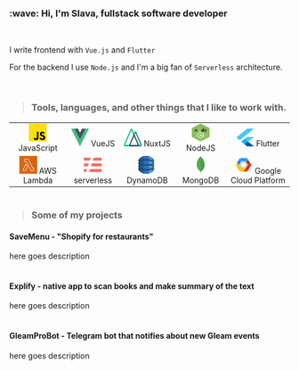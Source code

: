 <h3 align="left" id="macropower-title">:wave: Hi, I'm Slava, fullstack software developer</h3>
<br />

I write frontend with `Vue.js` and `Flutter`

For the backend I use `Node.js` and I'm a big fan of `Serverless` architecture.

<br />

>### Tools, languages, and other things that I like to work with.

<table style="margin: 0 auto;">
  <tr>
    <td style="text-align: center;"><img src="/img/js.png" alt="JavaScript icon" width="32" height="32" /> JavaScript</td>
    <td style="text-align: center;"><img src="/img/vue.png" alt="VueJS icon" width="32" height="32" /> VueJS</td>
    <td style="text-align: center;"><img src="/img/nuxt.png" alt="NuxtJS icon" width="32" height="32" /> NuxtJS</td>
    <td style="text-align: center;"><img src="/img/nodejs.jpg" alt="NodeJS icon" width="32" height="32" /> NodeJS</td>
    <td style="text-align: center;"><img src="/img/flutter.png" alt="Flutter icon" width="32" height="32" /> Flutter</td>
  </tr>
  <tr>
    <td style="text-align: center;"><img src="/img/lambda.png" alt="AWS Lambda icon" width="32" height="32" /> AWS Lambda</td>
    <td style="text-align: center;"><img src="/img/serverless.png" alt="AWS Lambda icon" width="32" height="32" /> serverless</td>
    <td style="text-align: center;"><img src="/img/dynamodb.png" alt="DynamoDB icon" width="32" height="32" /> DynamoDB</td>
    <td style="text-align: center;"><img src="/img/mongo.webp" alt="MongoDB icon" width="32" height="32" /> MongoDB</td>
    <td style="text-align: center;"><img src="/img/google-cloud-platform.png" alt="Google Cloud Platform icon" width="32" height="32" /> Google Cloud Platform</td>
  </tr>
</table>
<br />

>### Some of my projects

#### SaveMenu - "Shopify for restaurants"
here goes description
<br /><br />

#### Explify - native app to scan books and make summary of the text
here goes description
<br /><br />

#### GleamProBot - Telegram bot that notifies about new Gleam events
here goes description
<br /><br />
